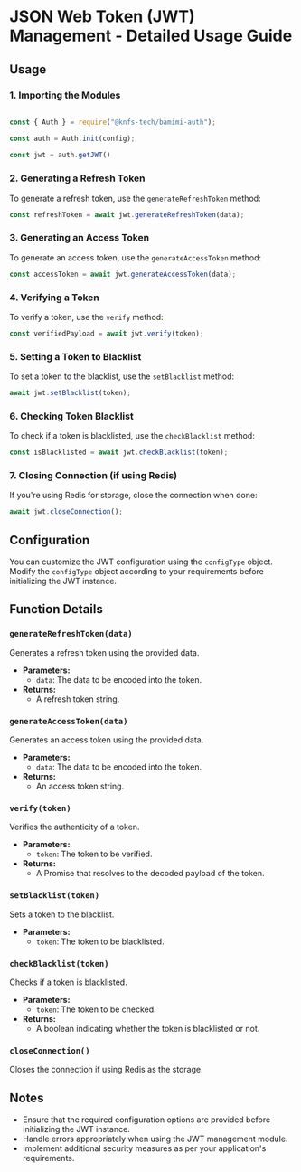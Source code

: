 # JSON Web Token (JWT) Management - Detailed Usage Guide


## Usage

### 1. Importing the Modules

```javascript
  
const { Auth } = require("@knfs-tech/bamimi-auth");

const auth = Auth.init(config);
		
const jwt = auth.getJWT()

```
### 2. Generating a Refresh Token

To generate a refresh token, use the `generateRefreshToken` method:

```javascript
const refreshToken = await jwt.generateRefreshToken(data);
```

### 3. Generating an Access Token

To generate an access token, use the `generateAccessToken` method:

```javascript
const accessToken = await jwt.generateAccessToken(data);
```

### 4. Verifying a Token

To verify a token, use the `verify` method:

```javascript
const verifiedPayload = await jwt.verify(token);
```

### 5. Setting a Token to Blacklist

To set a token to the blacklist, use the `setBlacklist` method:

```javascript
await jwt.setBlacklist(token);
```

### 6. Checking Token Blacklist

To check if a token is blacklisted, use the `checkBlacklist` method:

```javascript
const isBlacklisted = await jwt.checkBlacklist(token);
```

### 7. Closing Connection (if using Redis)

If you're using Redis for storage, close the connection when done:

```javascript
await jwt.closeConnection();
```

## Configuration

You can customize the JWT configuration using the `configType` object. Modify the `configType` object according to your requirements before initializing the JWT instance.

## Function Details

### `generateRefreshToken(data)`

Generates a refresh token using the provided data.

- **Parameters:**
  - `data`: The data to be encoded into the token.
- **Returns:** 
  - A refresh token string.

### `generateAccessToken(data)`

Generates an access token using the provided data.

- **Parameters:**
  - `data`: The data to be encoded into the token.
- **Returns:** 
  - An access token string.

### `verify(token)`

Verifies the authenticity of a token.

- **Parameters:**
  - `token`: The token to be verified.
- **Returns:** 
  - A Promise that resolves to the decoded payload of the token.

### `setBlacklist(token)`

Sets a token to the blacklist.

- **Parameters:**
  - `token`: The token to be blacklisted.

### `checkBlacklist(token)`

Checks if a token is blacklisted.

- **Parameters:**
  - `token`: The token to be checked.
- **Returns:** 
  - A boolean indicating whether the token is blacklisted or not.

### `closeConnection()`

Closes the connection if using Redis as the storage.

## Notes

- Ensure that the required configuration options are provided before initializing the JWT instance.
- Handle errors appropriately when using the JWT management module.
- Implement additional security measures as per your application's requirements.